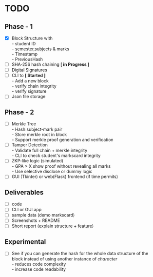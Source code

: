 # TODO 

## Phase - 1 
- [x] Block Structure with   
      - student ID   
      - semester,subjects & marks  
      - Timestamp  
      - PreviousHash  
- [ ] SHA-256 hash chaining **[ in Progress ]**
- [ ] Digital Signatures
- [ ] CLI to **[ Started ]**    
      - Add a new block   
      - verify chain integrity  
      - verify signature  
- [ ] Json file storage 

## Phase - 2 

- [ ] Merkle Tree  
      - Hash subject-mark pair  
      - Store merkle root in block   
      - Support merkle proof generation and verification   
- [ ] Tamper Detection   
      - Validate full chain + merkle integrity  
      - CLI to check student's markscard integrity  
- [ ] ZKP-like logic (simulated)  
      - GPA > X show proof without revealing all marks   
      - Use selective disclose or dummy logic   
- [ ] GUI (Tkinter) or web(Flask) frontend (if time permits)   

## Deliverables 

- [ ] code 
- [ ] CLI or GUI app
- [ ] sample data (demo markscard)
- [ ] Screenshots + README
- [ ] Short report (explain structure + feature)

## Experimental 

- [ ] See if you can generate the hash for the whole data structure of the block instead of using another instance of *character*  
      - reduces code complexity   
      - increase code readability  

